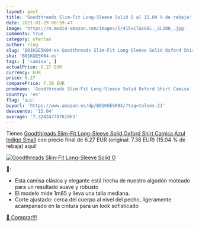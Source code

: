 ```yaml
---
layout: post
title: 'Goodthreads Slim-Fit Long-Sleeve Solid O al 15.04 % de rebaja'
date: 2021-01-29 00:59:47
image: 'https://m.media-amazon.com/images/I/415+ilGcG6L._SL200_.jpg'
comments: true
category: ofertas
author: ring
slug: 'B01KGE5K04-es Goodthreads Slim-Fit Long-Sleeve Solid Oxford Shirt Camisa...'
sku: 'B01KGE5K04-es'
tags: [ 'camisa', ]
actualPrice: 6.27 EUR
currency: EUR
price: 6.27
comparePrice: 7.38 EUR
prodname: 'Goodthreads Slim-Fit Long-Sleeve Solid Oxford Shirt Camisa  Azul  Indigo   Small'
country: 'es'
flag: '🇪🇸'
buyurl: 'https://www.amazon.es/dp/B01KGE5K04/?tag=tolees-21'
descuento: '15.04'
average: '7.32424778761063'
---
```


Tienes [Goodthreads Slim-Fit Long-Sleeve Solid Oxford Shirt Camisa  Azul  Indigo   Small](https://www.amazon.es/dp/B01KGE5K04/?tag=tolees-21) con precio final de  6.27 EUR (original: 7.38 EUR) (15.04 %  de rebaja) aqui!

[![Goodthreads Slim-Fit Long-Sleeve Solid O](https://m.media-amazon.com/images/I/415+ilGcG6L._SL200_.jpg)](https://www.amazon.es/dp/B01KGE5K04/?tag=tolees-21)

🔎:

- Esta camisa clásica y elegante está hecha de nuestro algodón moteado para un resultado suave y robusto
- El modelo mide 1m85 y lleva una talla mediana.
- Corte ajustado: cerca del cuerpo al nivel del pecho, ligeramente acampanado en la cintura para un look sofisticado

[🛒 Comprar!!!](https://www.amazon.es/dp/B01KGE5K04/?tag=tolees-21)
